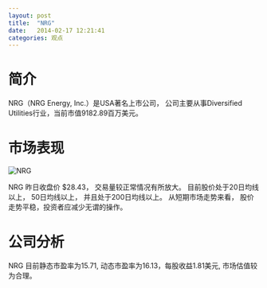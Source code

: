 ```yaml
---
layout: post
title:  "NRG"
date:   2014-02-17 12:21:41
categories: 观点
---
```


# 简介
NRG（NRG Energy, Inc.）是USA著名上市公司，
公司主要从事Diversified Utilities行业，当前市值9182.89百万美元。

# 市场表现

![NRG](http://finviz.com/chart.ashx?t=NRG&ty=c&ta=1&p=d&s=l)

NRG 昨日收盘价 $28.43，
交易量较正常情况有所放大。
目前股价处于20日均线以上，
50日均线以上，
并且处于200日均线以上。
从短期市场走势来看，
股价走势平稳，投资者应减少无谓的操作。

# 公司分析
NRG 目前静态市盈率为15.71, 动态市盈率为16.13，每股收益1.81美元,
市场估值较为合理。
